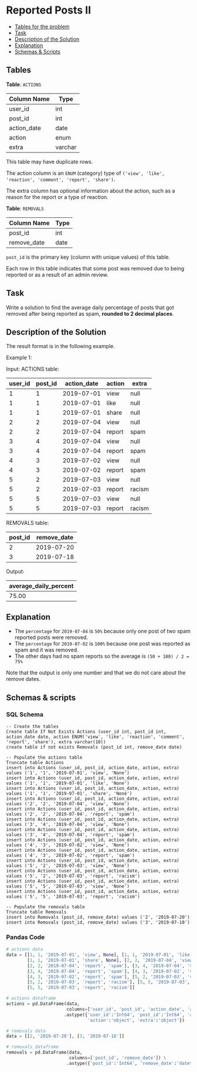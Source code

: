 # Reported Posts II

- [Tables for the problem](#tables)
- [Task](#task)
- [Description of the Solution](#description-of-the-solution)
- [Explanation](#explanation)
- [Schemas & Scripts](#schemas--scripts)

## Tables

**Table**: `ACTIONS`

| Column Name | Type     |
|-------------|----------|
| user_id     | int      |
| post_id     | int      |
| action_date | date     | 
| action      | enum     |
| extra       | varchar  |

This table may have duplicate rows.

The action column is an `ENUM` (category) type of `('view', 'like', 'reaction', 'comment', 'report', 'share')`.

The extra column has optional information about the action, such as a reason for the report or a type of reaction.

**Table**: `REMOVALS`

| Column Name | Type |
|-------------|------|
| post_id     | int  |
| remove_date | date | 

`post_id` is the primary key (column with unique values) of this table.

Each row in this table indicates that some post was removed due to being reported or as a result of an admin review.

## Task

Write a solution to find the average daily percentage of posts that got removed after being reported as spam, 
**rounded to 2 decimal places**.

## Description of the Solution ##

The result format is in the following example.

Example 1:

Input: 
ACTIONS table:

| user_id | post_id | action_date | action | extra  |
|---------|---------|-------------|--------|--------|
| 1       | 1       | 2019-07-01  | view   | null   |
| 1       | 1       | 2019-07-01  | like   | null   |
| 1       | 1       | 2019-07-01  | share  | null   |
| 2       | 2       | 2019-07-04  | view   | null   |
| 2       | 2       | 2019-07-04  | report | spam   |
| 3       | 4       | 2019-07-04  | view   | null   |
| 3       | 4       | 2019-07-04  | report | spam   |
| 4       | 3       | 2019-07-02  | view   | null   |
| 4       | 3       | 2019-07-02  | report | spam   |
| 5       | 2       | 2019-07-03  | view   | null   |
| 5       | 2       | 2019-07-03  | report | racism |
| 5       | 5       | 2019-07-03  | view   | null   |
| 5       | 5       | 2019-07-03  | report | racism |

REMOVALS table:

| post_id | remove_date |
|---------|-------------|
| 2       | 2019-07-20  |
| 3       | 2019-07-18  |

Output: 

| average_daily_percent |
|-----------------------|
| 75.00                 |

## Explanation ##

- The `percentage` for `2019-07-04` is `50%` because only one post of two spam reported posts were removed.
- The `percentage` for `2019-07-02` is `100%` because one post was reported as spam and it was removed.
- The other days had no spam reports so the average is `(50 + 100) / 2 = 75%`

Note that the output is only one number and that we do not care about the remove dates.

## Schemas & scripts

### SQL Schema

```genericsql
-- Create the tables
Create table If Not Exists Actions (user_id int, post_id int, action_date date, action ENUM('view', 'like', 'reaction', 'comment', 'report', 'share'), extra varchar(10))
create table if not exists Removals (post_id int, remove_date date)

-- Populate the actions table
Truncate table Actions
insert into Actions (user_id, post_id, action_date, action, extra) values ('1', '1', '2019-07-01', 'view', 'None')
insert into Actions (user_id, post_id, action_date, action, extra) values ('1', '1', '2019-07-01', 'like', 'None')
insert into Actions (user_id, post_id, action_date, action, extra) values ('1', '1', '2019-07-01', 'share', 'None')
insert into Actions (user_id, post_id, action_date, action, extra) values ('2', '2', '2019-07-04', 'view', 'None')
insert into Actions (user_id, post_id, action_date, action, extra) values ('2', '2', '2019-07-04', 'report', 'spam')
insert into Actions (user_id, post_id, action_date, action, extra) values ('3', '4', '2019-07-04', 'view', 'None')
insert into Actions (user_id, post_id, action_date, action, extra) values ('3', '4', '2019-07-04', 'report', 'spam')
insert into Actions (user_id, post_id, action_date, action, extra) values ('4', '3', '2019-07-02', 'view', 'None')
insert into Actions (user_id, post_id, action_date, action, extra) values ('4', '3', '2019-07-02', 'report', 'spam')
insert into Actions (user_id, post_id, action_date, action, extra) values ('5', '2', '2019-07-03', 'view', 'None')
insert into Actions (user_id, post_id, action_date, action, extra) values ('5', '2', '2019-07-03', 'report', 'racism')
insert into Actions (user_id, post_id, action_date, action, extra) values ('5', '5', '2019-07-03', 'view', 'None')
insert into Actions (user_id, post_id, action_date, action, extra) values ('5', '5', '2019-07-03', 'report', 'racism')

-- Populate the removals table
Truncate table Removals
insert into Removals (post_id, remove_date) values ('2', '2019-07-20')
insert into Removals (post_id, remove_date) values ('3', '2019-07-18')
```

### Pandas Code

```python
# actions data
data = [[1, 1, '2019-07-01', 'view', None], [1, 1, '2019-07-01', 'like', None], 
        [1, 1, '2019-07-01', 'share', None], [2, 2, '2019-07-04', 'view', None], 
        [2, 2, '2019-07-04', 'report', 'spam'], [3, 4, '2019-07-04', 'view', None], 
        [3, 4, '2019-07-04', 'report', 'spam'], [4, 3, '2019-07-02', 'view', None], 
        [4, 3, '2019-07-02', 'report', 'spam'], [5, 2, '2019-07-03', 'view', None], 
        [5, 2, '2019-07-03', 'report', 'racism'], [5, 5, '2019-07-03', 'view', None], 
        [5, 5, '2019-07-03', 'report', 'racism']]

# actions dataframe
actions = pd.DataFrame(data, 
                       columns=['user_id', 'post_id', 'action_date', 'action', 'extra']) \
                      .astype({'user_id':'Int64', 'post_id':'Int64', 'action_date':'datetime64[ns]', 
                               'action':'object', 'extra':'object'})

# removals data
data = [[2, '2019-07-20'], [3, '2019-07-18']]

# removals dataframe
removals = pd.DataFrame(data, 
                        columns=['post_id', 'remove_date']) \
                       .astype({'post_id':'Int64', 'remove_date':'datetime64[ns]'})
```
